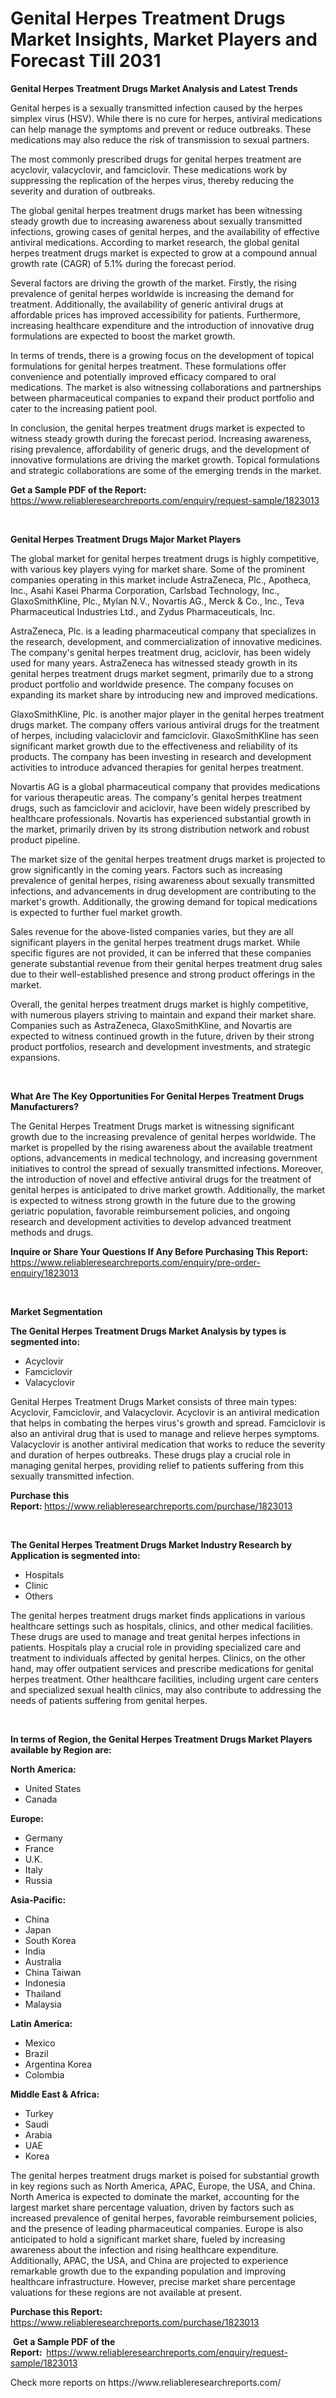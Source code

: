 <p><h1>Genital Herpes Treatment Drugs Market Insights, Market Players and Forecast Till 2031</h1></p><p><strong>Genital Herpes Treatment Drugs Market Analysis and Latest Trends</strong></p>
<p><p>Genital herpes is a sexually transmitted infection caused by the herpes simplex virus (HSV). While there is no cure for herpes, antiviral medications can help manage the symptoms and prevent or reduce outbreaks. These medications may also reduce the risk of transmission to sexual partners.</p><p>The most commonly prescribed drugs for genital herpes treatment are acyclovir, valacyclovir, and famciclovir. These medications work by suppressing the replication of the herpes virus, thereby reducing the severity and duration of outbreaks.</p><p>The global genital herpes treatment drugs market has been witnessing steady growth due to increasing awareness about sexually transmitted infections, growing cases of genital herpes, and the availability of effective antiviral medications. According to market research, the global genital herpes treatment drugs market is expected to grow at a compound annual growth rate (CAGR) of 5.1% during the forecast period.</p><p>Several factors are driving the growth of the market. Firstly, the rising prevalence of genital herpes worldwide is increasing the demand for treatment. Additionally, the availability of generic antiviral drugs at affordable prices has improved accessibility for patients. Furthermore, increasing healthcare expenditure and the introduction of innovative drug formulations are expected to boost the market growth.</p><p>In terms of trends, there is a growing focus on the development of topical formulations for genital herpes treatment. These formulations offer convenience and potentially improved efficacy compared to oral medications. The market is also witnessing collaborations and partnerships between pharmaceutical companies to expand their product portfolio and cater to the increasing patient pool.</p><p>In conclusion, the genital herpes treatment drugs market is expected to witness steady growth during the forecast period. Increasing awareness, rising prevalence, affordability of generic drugs, and the development of innovative formulations are driving the market growth. Topical formulations and strategic collaborations are some of the emerging trends in the market.</p></p>
<p><strong>Get a Sample PDF of the Report:&nbsp;</strong> <a href="https://www.reliableresearchreports.com/enquiry/request-sample/1823013">https://www.reliableresearchreports.com/enquiry/request-sample/1823013</a></p>
<p>&nbsp;</p>
<p><strong>Genital Herpes Treatment Drugs Major Market Players</strong></p>
<p><p>The global market for genital herpes treatment drugs is highly competitive, with various key players vying for market share. Some of the prominent companies operating in this market include AstraZeneca, Plc., Apotheca, Inc., Asahi Kasei Pharma Corporation, Carlsbad Technology, Inc., GlaxoSmithKline, Plc., Mylan N.V., Novartis AG., Merck & Co., Inc., Teva Pharmaceutical Industries Ltd., and Zydus Pharmaceuticals, Inc.</p><p>AstraZeneca, Plc. is a leading pharmaceutical company that specializes in the research, development, and commercialization of innovative medicines. The company's genital herpes treatment drug, aciclovir, has been widely used for many years. AstraZeneca has witnessed steady growth in its genital herpes treatment drugs market segment, primarily due to a strong product portfolio and worldwide presence. The company focuses on expanding its market share by introducing new and improved medications.</p><p>GlaxoSmithKline, Plc. is another major player in the genital herpes treatment drugs market. The company offers various antiviral drugs for the treatment of herpes, including valaciclovir and famciclovir. GlaxoSmithKline has seen significant market growth due to the effectiveness and reliability of its products. The company has been investing in research and development activities to introduce advanced therapies for genital herpes treatment.</p><p>Novartis AG is a global pharmaceutical company that provides medications for various therapeutic areas. The company's genital herpes treatment drugs, such as famciclovir and aciclovir, have been widely prescribed by healthcare professionals. Novartis has experienced substantial growth in the market, primarily driven by its strong distribution network and robust product pipeline.</p><p>The market size of the genital herpes treatment drugs market is projected to grow significantly in the coming years. Factors such as increasing prevalence of genital herpes, rising awareness about sexually transmitted infections, and advancements in drug development are contributing to the market's growth. Additionally, the growing demand for topical medications is expected to further fuel market growth.</p><p>Sales revenue for the above-listed companies varies, but they are all significant players in the genital herpes treatment drugs market. While specific figures are not provided, it can be inferred that these companies generate substantial revenue from their genital herpes treatment drug sales due to their well-established presence and strong product offerings in the market.</p><p>Overall, the genital herpes treatment drugs market is highly competitive, with numerous players striving to maintain and expand their market share. Companies such as AstraZeneca, GlaxoSmithKline, and Novartis are expected to witness continued growth in the future, driven by their strong product portfolios, research and development investments, and strategic expansions.</p></p>
<p>&nbsp;</p>
<p><strong>What Are The Key Opportunities For Genital Herpes Treatment Drugs Manufacturers?</strong></p>
<p><p>The Genital Herpes Treatment Drugs market is witnessing significant growth due to the increasing prevalence of genital herpes worldwide. The market is propelled by the rising awareness about the available treatment options, advancements in medical technology, and increasing government initiatives to control the spread of sexually transmitted infections. Moreover, the introduction of novel and effective antiviral drugs for the treatment of genital herpes is anticipated to drive market growth. Additionally, the market is expected to witness strong growth in the future due to the growing geriatric population, favorable reimbursement policies, and ongoing research and development activities to develop advanced treatment methods and drugs.</p></p>
<p><strong>Inquire or Share Your Questions If Any Before Purchasing This Report:</strong> <a href="https://www.reliableresearchreports.com/enquiry/pre-order-enquiry/1823013">https://www.reliableresearchreports.com/enquiry/pre-order-enquiry/1823013</a></p>
<p>&nbsp;</p>
<p><strong>Market Segmentation</strong></p>
<p><strong>The Genital Herpes Treatment Drugs Market Analysis by types is segmented into:</strong></p>
<p><ul><li>Acyclovir</li><li>Famciclovir</li><li>Valacyclovir</li></ul></p>
<p><p>Genital Herpes Treatment Drugs Market consists of three main types: Acyclovir, Famciclovir, and Valacyclovir. Acyclovir is an antiviral medication that helps in combating the herpes virus's growth and spread. Famciclovir is also an antiviral drug that is used to manage and relieve herpes symptoms. Valacyclovir is another antiviral medication that works to reduce the severity and duration of herpes outbreaks. These drugs play a crucial role in managing genital herpes, providing relief to patients suffering from this sexually transmitted infection.</p></p>
<p><strong>Purchase this Report:&nbsp;</strong><a href="https://www.reliableresearchreports.com/purchase/1823013">https://www.reliableresearchreports.com/purchase/1823013</a></p>
<p>&nbsp;</p>
<p><strong>The Genital Herpes Treatment Drugs Market Industry Research by Application is segmented into:</strong></p>
<p><ul><li>Hospitals</li><li>Clinic</li><li>Others</li></ul></p>
<p><p>The genital herpes treatment drugs market finds applications in various healthcare settings such as hospitals, clinics, and other medical facilities. These drugs are used to manage and treat genital herpes infections in patients. Hospitals play a crucial role in providing specialized care and treatment to individuals affected by genital herpes. Clinics, on the other hand, may offer outpatient services and prescribe medications for genital herpes treatment. Other healthcare facilities, including urgent care centers and specialized sexual health clinics, may also contribute to addressing the needs of patients suffering from genital herpes.</p></p>
<p>&nbsp;</p>
<p><strong>In terms of Region, the Genital Herpes Treatment Drugs Market Players available by Region are:</strong></p>
<p>
    <p> <strong> North America: </strong>
        <ul>
            <li>United States</li>
            <li>Canada</li>
        </ul>
        </p> 
    <p> <strong> Europe: </strong>
        <ul>
            <li>Germany</li>
            <li>France</li>
            <li>U.K.</li>
            <li>Italy</li>
            <li>Russia</li>
        </ul>
        </p> 
    <p> <strong> Asia-Pacific: </strong>
        <ul>
            <li>China</li>
            <li>Japan</li>
            <li>South Korea</li>
            <li>India</li>
            <li>Australia</li>
            <li>China Taiwan</li>
            <li>Indonesia</li>
            <li>Thailand</li>
            <li>Malaysia</li>
        </ul>
        </p> 
    <p> <strong> Latin America: </strong>
        <ul>
            <li>Mexico</li>
            <li>Brazil</li>
            <li>Argentina Korea</li>
            <li>Colombia</li>
        </ul>
        </p> 
    <p> <strong> Middle East & Africa: </strong>
        <ul>
            <li>Turkey</li>
            <li>Saudi</li>
            <li>Arabia</li>
            <li>UAE</li>
            <li>Korea</li>
        </ul>
    </p>
    </p>
<p><p>The genital herpes treatment drugs market is poised for substantial growth in key regions such as North America, APAC, Europe, the USA, and China. North America is expected to dominate the market, accounting for the largest market share percentage valuation, driven by factors such as increased prevalence of genital herpes, favorable reimbursement policies, and the presence of leading pharmaceutical companies. Europe is also anticipated to hold a significant market share, fueled by increasing awareness about the infection and rising healthcare expenditure. Additionally, APAC, the USA, and China are projected to experience remarkable growth due to the expanding population and improving healthcare infrastructure. However, precise market share percentage valuations for these regions are not available at present.</p></p>
<p><strong>Purchase this Report: </strong><a href="https://www.reliableresearchreports.com/purchase/1823013">https://www.reliableresearchreports.com/purchase/1823013</a></p>
<p>&nbsp;<strong>Get a Sample PDF of the Report:&nbsp;&nbsp;</strong><a href="https://www.reliableresearchreports.com/enquiry/request-sample/1823013">https://www.reliableresearchreports.com/enquiry/request-sample/1823013</a></p>
<p><strong></strong></p>
<p>Check more reports on https://www.reliableresearchreports.com/</p>
